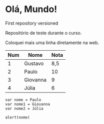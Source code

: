 # Olá, Mundo!
 First repository versioned


Repositório de teste durante o curso.

Coloquei mais uma linha diretamente na web.

Num | Nome | Nota
---|---|---
1 | Gustavo | 8,5
2 | Paulo | 10
3 | Giovanna | 9
4 | Júlia | 6

```
var nome = Paulo
var nome1 = Giovanna
var nome2 = Júlia

alert(nome)

```
